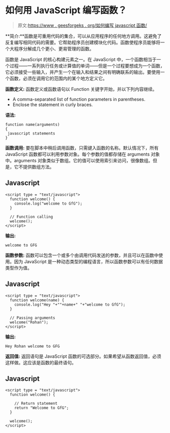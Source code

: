 # 如何用 JavaScript 编写函数？

> 原文:[https://www . geesforgeks . org/如何编写 javascript 函数/](https://www.geeksforgeeks.org/how-to-write-a-function-in-javascript/)

**简介:**函数是可重用代码的集合，可以从应用程序的任何地方调用。这避免了反复编写相同代码的需要。它帮助程序员创建模块化代码。函数使程序员能够将一个大程序分解成几个更小、更易管理的函数。

函数是 JavaScript 的核心构建元素之一。在 JavaScript 中，一个函数相当于一个过程——一系列执行任务或计算值的单词——但是一个过程要想成为一个函数，它必须接受一些输入，并产生一个在输入和结果之间有明确联系的输出。要使用一个函数，必须在调用它的范围内的某个地方定义它。

**函数定义:** 函数定义或函数语句以 Function 关键字开始，并以下列内容继续。

*   A comma-separated list of function parameters in parentheses.
*   Enclose the statement in curly braces.

**语法:**

```
function name(arguments)
{
 javascript statements
}
```

**函数调用:** 要在脚本中稍后调用函数，只需键入函数的名称。默认情况下，所有 JavaScript 函数都可以利用参数对象。每个参数的值都存储在 arguments 对象中。arguments 对象类似于数组。它的值可以使用索引来访问，很像数组。但是，它不提供数组方法。

## Javascript

```
<script type = "text/javascript">
  function welcome() {
    console.log("welcome to GfG");
  }

  // Function calling
  welcome();
</script>
```

**输出:**

```
welcome to GFG
```

**函数参数:** 函数可以包含一个或多个由调用代码发送的参数，并且可以在函数中使用。因为 JavaScript 是一种动态类型的编程语言，所以函数参数可以有任何数据类型作为值。

## Javascript

```
<script type = "text/javascript"> 
  function welcome(name) {
    console.log("Hey "+""+name+" "+"welcome to GfG");
  }

  // Passing arguments
  welcome("Rohan");
</script>
```

**输出:**

```
Hey Rohan welcome to GFG
```

**返回值:** 返回语句是 JavaScript 函数的可选部分。如果希望从函数返回值，必须这样做。这应该是函数的最终语句。

## Javascript

```
<script type = "text/javascript">
  function welcome() {

    // Return statement
    return "Welcome to GfG";
  }

  welcome();
</script>
```